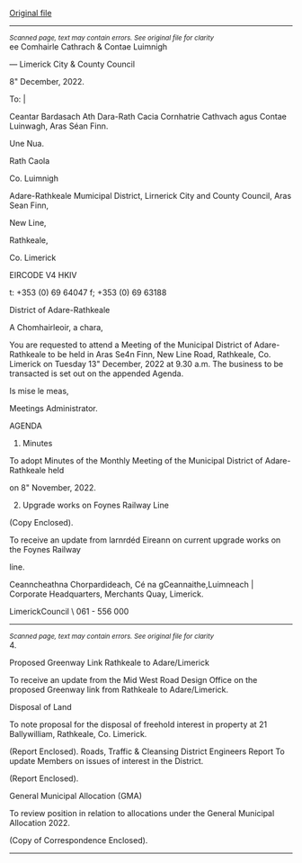 [Original file](https://www.limerick.ie/sites/default/files/media/documents/2022-12/00%20Agenda%2013th%20December%2C%202022_0.pdf)

---
*<small>Scanned page, text may contain errors. See original file for clarity</small>*  
ee Comhairle Cathrach
& Contae Luimnigh

— Limerick City
& County Council

8" December, 2022.

To: |

Ceantar Bardasach Ath Dara-Rath Cacia
Cornhatrie Cathvach agus Contae Luinwagh,
Aras Séan Finn.

Une Nua.

Rath Caola

Co. Luimnigh

Adare-Rathkeale Mumicipal District,
Lirnerick City and County Council,
Aras Sean Finn,

New Line,

Rathkeale,

Co. Limerick

EIRCODE V4 HKIV

t: +353 (0) 69 64047
f; +353 (0) 69 63188

District of Adare-Rathkeale

A Chomhairleoir, a chara,

You are requested to attend a Meeting of the Municipal District of Adare-Rathkeale to be held in
Aras Se4n Finn, New Line Road, Rathkeale, Co. Limerick on Tuesday 13" December, 2022 at 9.30
a.m. The business to be transacted is set out on the appended Agenda.

Is mise le meas,

Meetings Administrator.

AGENDA

1. Minutes

To adopt Minutes of the Monthly Meeting of the Municipal District of Adare-Rathkeale held

on 8" November, 2022.

2. Upgrade works on Foynes Railway Line

(Copy Enclosed).

To receive an update from larnrdéd Eireann on current upgrade works on the Foynes Railway

line.

Ceanncheathna Chorpardideach, Cé na gCeannaithe,Luimneach |
Corporate Headquarters, Merchants Quay, Limerick.

LimerickCouncil
\ 061 - 556 000


---
*<small>Scanned page, text may contain errors. See original file for clarity</small>*  
4.

Proposed Greenway Link Rathkeale to Adare/Limerick

To receive an update from the Mid West Road Design Office on the proposed Greenway
link from Rathkeale to Adare/Limerick.

Disposal of Land

To note proposal for the disposal of freehold interest in property at 21 Ballywilliam,
Rathkeale, Co. Limerick.

(Report Enclosed).
Roads, Traffic & Cleansing
District Engineers Report
To update Members on issues of interest in the District.

(Report Enclosed).

General Municipal Allocation (GMA)

To review position in relation to allocations under the General Municipal Allocation 2022.

(Copy of Correspondence Enclosed).


---
